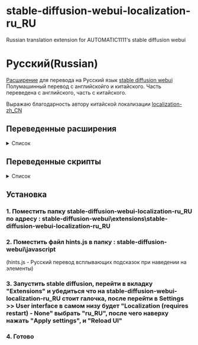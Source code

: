 # stable-diffusion-webui-localization-ru_RU
 Russian translation extension for AUTOMATIC1111's stable diffusion webui

# Русский(Russian)
[Расширение](https://github.com/Northerner1/stable-diffusion-webui-localization-ru_RU) для перевода на Русский язык [stable diffusion webui](https://github.com/AUTOMATIC1111/stable-diffusion-webui)
Полумашинный перевод с английскойго и китайского.
Часть переведена с английского, часть с китайского.

Выражаю благодарность автору китайской локализации [localization-zh_CN](https://github.com/dtlnor/stable-diffusion-webui-localization-zh_CN)


## Переведенные расширения
<details>
  <summary>Список</summary>

  - [x] [aesthetic gradients](https://github.com/AUTOMATIC1111/stable-diffusion-webui-aesthetic-gradients)  
  - [x] [wildcards](https://github.com/AUTOMATIC1111/stable-diffusion-webui-wildcards)  
  - [x] [dynamic prompts](https://github.com/adieyal/sd-dynamic-prompts)  
  - [x] [dreambooth](https://github.com/d8ahazard/sd_dreambooth_extension)  
  - [x] [smartprocess](https://github.com/d8ahazard/sd_smartprocess)  
  - [x] [images browser](https://github.com/yfszzx/stable-diffusion-webui-images-browser)  
  - [x] [steps animation](https://github.com/vladmandic/sd-extension-steps-animation)  
  - [ ] [inspiration](https://github.com/yfszzx/stable-diffusion-webui-inspiration)  
  - [ ] [Deforum](https://github.com/deforum-art/deforum-for-automatic1111-webui)  
  - [ ] [artists to study](https://github.com/camenduru/stable-diffusion-webui-artists-to-study)  
  - [ ] [image scorer](https://github.com/tsngo/stable-diffusion-webui-aesthetic-image-scorer)  
  - [ ] [dataset tag editor](https://github.com/toshiaki1729/stable-diffusion-webui-dataset-tag-editor)  
  - [ ] [paint ext](https://github.com/Interpause/auto-sd-paint-ext)  
  - [x] [training picker](https://github.com/Maurdekye/training-picker)  
  - [x] [unprompted](https://github.com/ThereforeGames/unprompted)  
  - [ ] [StylePile](https://github.com/some9000/StylePile)  
  - [ ] [tagcomplete](https://github.com/DominikDoom/a1111-sd-webui-tagcomplete)   
  - [x] [novelai 2 local prompt](https://github.com/animerl/novelai-2-local-prompt)  
  - [x] [tokenizer](https://github.com/AUTOMATIC1111/stable-diffusion-webui-tokenizer)  
  - [x] [latent mirroring](https://github.com/dfaker/SD-latent-mirroring)  
  - [x] [embedding editor](https://github.com/CodeExplode/stable-diffusion-webui-embedding-editor)  
  - [x] [seed travel](https://github.com/yownas/seed_travel)  
  - [x] [shift attention](https://github.com/yownas/shift-attention)  
  - [x] [detailer](https://github.com/dustysys/ddetailer.git)  
  - [x] [prompt travel](https://github.com/Kahsolt/stable-diffusion-webui-prompt-travel)  
  - [x] [conditioning highres fix](	https://github.com/dtlnor/stable-diffusion-webui-conditioning-highres-fix.git) 
  - [x] [auto TLS-HTTPS](https://github.com/papuSpartan/stable-diffusion-webui-auto-tls-https.git)  
  - [x] [DreamArtist](https://github.com/7eu7d7/DreamArtist-sd-webui-extension.git)  
  - [ ] [Waifu Diffusion 1.4 tagger](https://github.com/toriato/stable-diffusion-webui-wd14-tagger.git)  
  - [ ] [booru2prompt](https://github.com/Malisius/booru2prompt)  
  - [ ] [merge board](https://github.com/bbc-mc/sdweb-merge-board)  
  - [ ] [multi subject render](https://github.com/Extraltodeus/multi-subject-render)  
  - [x] [depthmap2mask](https://github.com/Extraltodeus/depthmap2mask)  
  - [ ] [Cross-Attention](https://github.com/benkyoujouzu/stable-diffusion-webui-visualize-cross-attention-extension)
  - [x] [rembg](https://github.com/AUTOMATIC1111/stable-diffusion-webui-rembg)
  - [x] [Tiled Diffusion](https://github.com/pkuliyi2015/multidiffusion-upscaler-for-automatic1111)
</details>

## Переведенные скрипты

<details>
  <summary>Список</summary>
  
  - [x] [embedding to png](https://github.com/dfaker/embedding-to-png-script)  
</details>

## Установка

### 1. Поместить папку stable-diffusion-webui-localization-ru_RU по адресу : stable-diffusion-webui\extensions\stable-diffusion-webui-localization-ru_RU

### 2. Поместить файл hints.js в папку : stable-diffusion-webui\javascript
(hints.js - Русский перевод всплывающих подсказок при наведении на элементы) 

### 3. Запустить stable diffusion, перейти в вкладку "Extensions" и убедиться что на stable-diffusion-webui-localization-ru_RU стоит галочка, после перейти в Settings >> User interface в самом низу будет "Localization (requires restart) - None" выбрать "ru_RU", после чего наверху нажать "Apply settings", и "Reload UI" 

### 4. Готово 
